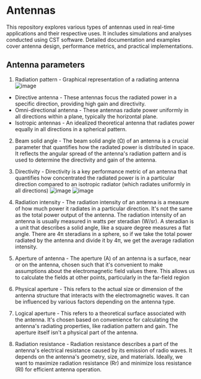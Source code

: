 # Antennas

This repository explores various types of antennas used in real-time applications and their respective uses. It includes simulations and analyses conducted using CST software. Detailed documentation and examples cover antenna design, performance metrics, and practical implementations.

## Antenna parameters

1. Radiation pattern - Graphical representation of a radiating antenna
![image](https://github.com/ani171/Antennas/assets/97838595/7f947d00-8271-455c-9e3f-7999f67a8fe5)
  * Directive antenna -  These antennas focus the radiated power in a specific direction, providing high gain and directivity.
  * Omni-directional antenna - These antennas radiate power uniformly in all directions within a plane, typically the horizontal plane.
  * Isotropic antennas -  An idealized theoretical antenna that radiates power equally in all directions in a spherical pattern.

2. Beam solid angle - The beam solid angle (Ω) of an antenna is a crucial parameter that quantifies how the radiated power is distributed in space. It reflects the angular spread of the antenna's radiation pattern and is used to determine the directivity and gain of the antenna.

3. Directivity - Directivity is a key performance metric of an antenna that quantifies how concentrated the radiated power is in a particular direction compared to an isotropic radiator (which radiates uniformly in all directions)
![image](https://github.com/ani171/Antennas/assets/97838595/71320e75-a45c-4273-a3b1-76aaa18ee5c9)
![image](https://github.com/ani171/Antennas/assets/97838595/576b4c7a-d5e2-4ccd-af64-20804e3f7640)

 4. Radiation intensity - The radiation intensity of an antenna is a measure of how much power it radiates in a particular direction. It's not the same as the total power output of the antenna. The radiation intensity of an antenna is usually measured in watts per steradian (W/sr). A steradian is a unit that describes a solid angle, like a square degree measures a flat angle.  There are  4π steradians in a sphere, so if we take the total power radiated by the antenna and divide it by 4π, we get the average radiation intensity.
 5. Aperture of antenna - The aperture (A) of an antenna is a surface, near or on the antenna, chosen such that it's convenient to make assumptions about the electromagnetic field values there. This allows us to calculate the fields at other points, particularly in the far-field region
  1. Physical aperture - This refers to the actual size or dimension of the antenna structure that interacts with the electromagnetic waves. It can be influenced by various factors depending on the antenna type.
  2. Logical aperture - This refers to a theoretical surface associated with the antenna. It's chosen based on convenience for calculating the antenna's radiating properties, like radiation pattern and gain. The aperture itself isn't a physical part of the antenna.
6. Radiation resistance - Radiation resistance describes a part of the antenna's electrical resistance caused by its emission of radio waves. It depends on the antenna's geometry, size, and materials. Ideally, we want to maximize radiation resistance (Rr) and minimize loss resistance (Rl) for efficient antenna operation.

